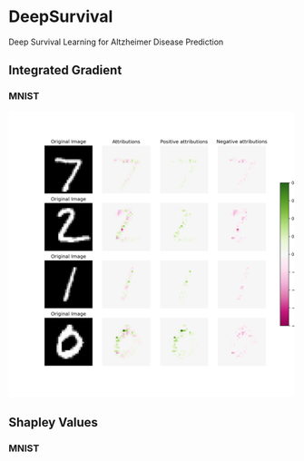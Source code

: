 # DeepSurvival
Deep Survival Learning for Altzheimer Disease Prediction


## Integrated Gradient

### MNIST 
![image](https://github.com/MoritzWag/DeepSurvival/blob/master/xxx/deepsurv/integrated_grad_main.png)


## Shapley Values 

### MNIST
